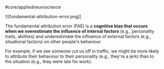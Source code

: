 #core/appliedneuroscience 

![[fundamental-attribution-error.png]]

The fundamental attribution error (FAE) is a **cognitive bias that occurs when we overestimate the influence of internal factors** (e.g., personality traits, abilities) and underestimate the influence of external factors (e.g., situational factors) on other people's behaviour.

For example, if we see someone cut us off in traffic, we might be more likely to attribute their behaviour to their personality (e.g., they're a jerk) than to the situation (e.g., they were late for work).